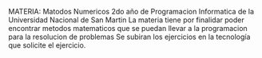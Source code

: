 MATERIA: Matodos Numericos 2do año de Programacion Informatica de la Universidad Nacional de San Martin
La materia tiene por finalidar poder encontrar metodos matematicos que se puedan llevar a la programacion para la resolucion de problemas
Se subiran los ejercicios en la tecnología que solicite el ejercicio.
